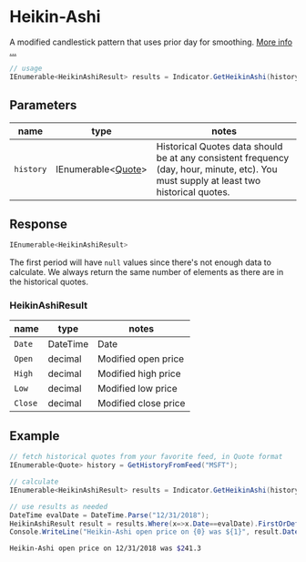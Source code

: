 ﻿# Heikin-Ashi

A modified candlestick pattern that uses prior day for smoothing.  [More info ...](https://school.stockcharts.com/doku.php?id=chart_analysis:heikin_ashi)

```csharp
// usage
IEnumerable<HeikinAshiResult> results = Indicator.GetHeikinAshi(history);  
```

## Parameters

| name | type | notes
| -- |-- |--
| `history` | IEnumerable\<[Quote](../../docs/GUIDE.md#quote)\> | Historical Quotes data should be at any consistent frequency (day, hour, minute, etc).  You must supply at least two historical quotes.

## Response

```csharp
IEnumerable<HeikinAshiResult>
```

The first period will have `null` values since there's not enough data to calculate.  We always return the same number of elements as there are in the historical quotes.

### HeikinAshiResult

| name | type | notes
| -- |-- |--
| `Date` | DateTime | Date
| `Open` | decimal | Modified open price
| `High` | decimal | Modified high price
| `Low` | decimal | Modified low price
| `Close` | decimal | Modified close price

## Example

```csharp
// fetch historical quotes from your favorite feed, in Quote format
IEnumerable<Quote> history = GetHistoryFromFeed("MSFT");

// calculate
IEnumerable<HeikinAshiResult> results = Indicator.GetHeikinAshi(history);

// use results as needed
DateTime evalDate = DateTime.Parse("12/31/2018");
HeikinAshiResult result = results.Where(x=>x.Date==evalDate).FirstOrDefault();
Console.WriteLine("Heikin-Ashi open price on {0} was ${1}", result.Date, result.Open);
```

```bash
Heikin-Ashi open price on 12/31/2018 was $241.3
```
